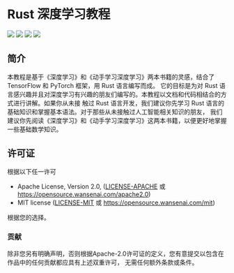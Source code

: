 # Rust 深度学习教程

![](https://img.shields.io/badge/License-MIT%20OR%20Apache--2.0-Green)
![](https://img.shields.io/badge/Rust-1.73-red?logo=rust)
![](https://img.shields.io/badge/pytorch-2.1-blue?logo=pytorch)
![](https://img.shields.io/badge/tensorflow-2.0-8A2BE2?logo=tensorflow)

## 简介

本教程是基于《深度学习》和《动手学习深度学习》两本书籍的灵感，结合了 TensorFlow 和 PyTorch 框架，用 Rust 语言编写而成。
它的目标是为对 Rust 语言感兴趣并且对深度学习有兴趣的朋友们编写的。本教程以文档和代码相结合的方式进行讲解。如果你从未接
触过 Rust 语言开发，我们建议你先学习 Rust 语言的基础知识和掌握基本语法。对于那些从未接触过人工智能相关知识的朋友，
我们建议你先阅读《深度学习》和《动手学习深度学习》这两本书籍，以便更好地掌握一些基础数学知识。


## 许可证

根据以下任一许可

- Apache License, Version 2.0, ([LICENSE-APACHE](LICENSE-APACHE) 或 <https://opensource.wansenai.com/apache2.0>)
- MIT license ([LICENSE-MIT](LICENSE-MIT) 或 <https://opensource.wansenai.com/mit>)

根据您的选择。

### 贡献

除非您另有明确声明，否则根据Apache-2.0许可证的定义，您有意提交以包含在作品中的任何贡献都应具有上述双重许可，
无需任何额外条款或条件。